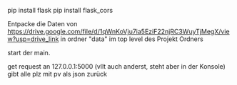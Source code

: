 pip install flask
pip install flask_cors

Entpacke die Daten von https://drive.google.com/file/d/1qWnKoVju7ia5EziF22njRC3WuyTjMegX/view?usp=drive_link in ordner "data" im top level des Projekt Ordners

start der main.

get request an 127.0.0.1:5000 (vllt auch anderst, steht aber in der Konsole) gibt alle plz mit pv als json zurück



